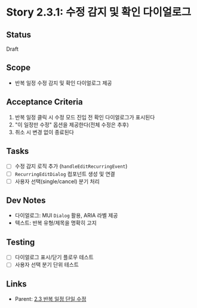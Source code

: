 # Story 2.3.1: 수정 감지 및 확인 다이얼로그

## Status

Draft

## Scope

- 반복 일정 수정 감지 및 확인 다이얼로그 제공

## Acceptance Criteria

1. 반복 일정 클릭 시 수정 모드 진입 전 확인 다이얼로그가 표시된다
2. "이 일정만 수정" 옵션을 제공한다(전체 수정은 추후)
3. 취소 시 변경 없이 종료된다

## Tasks

- [ ] 수정 감지 로직 추가 (`handleEditRecurringEvent`)
- [ ] `RecurringEditDialog` 컴포넌트 생성 및 연결
- [ ] 사용자 선택(single/cancel) 분기 처리

## Dev Notes

- 다이얼로그: MUI `Dialog` 활용, ARIA 라벨 제공
- 텍스트: 반복 유형/제목을 명확히 고지

## Testing

- [ ] 다이얼로그 표시/닫기 플로우 테스트
- [ ] 사용자 선택 분기 단위 테스트

## Links

- Parent: [2.3 반복 일정 단일 수정](./2.3.recurring-event-single-edit.md)

